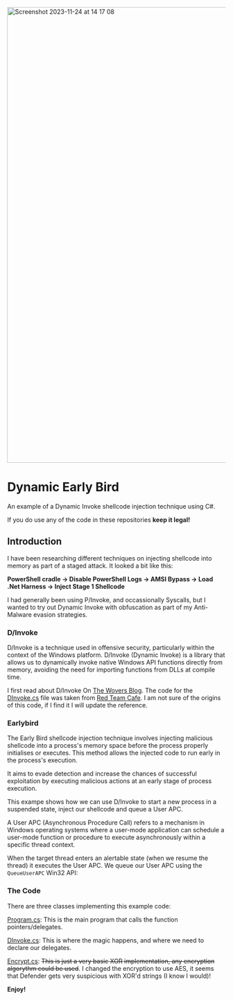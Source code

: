 <img width="1052" alt="Screenshot 2023-11-24 at 14 17 08" src="https://github.com/plackyhacker/DynamicEarlyBird/assets/42491100/1639cb43-8bd9-41e5-aef8-113dc6343106">

# Dynamic Early Bird
An example of a Dynamic Invoke shellcode injection technique using C#.

If you do use any of the code in these repositories **keep it legal!**

## Introduction

I have been researching different techniques on injecting shellcode into memory as part of a staged attack. It looked a bit like this:

**PowerShell cradle -> Disable PowerShell Logs -> AMSI Bypass -> Load .Net Harness -> Inject Stage 1 Shellcode**

I had generally been using P/Invoke, and occassionally Syscalls, but I wanted to try out Dynamic Invoke with obfuscation as part of my Anti-Malware evasion strategies.

### D/Invoke

D/Invoke is a technique used in offensive security, particularly within the context of the Windows platform. D/Invoke (Dynamic Invoke) is a library that allows us to dynamically invoke native Windows API functions directly from memory, avoiding the need for importing functions from DLLs at compile time.

I first read about D/Invoke On [The Wovers Blog](https://thewover.github.io/Dynamic-Invoke/). The code for the [DInvoke.cs](https://github.com/plackyhacker/DynamicEarlyBird/blob/main/DInvoke.cs) file was taken from [Red Team Cafe](https://www.redteam.cafe/red-team/shellcode-injection/process-hollowing-dinvoke). I am not sure of the origins of this code, if I find it I will update the reference.

### Earlybird

The Early Bird shellcode injection technique involves injecting malicious shellcode into a process's memory space before the process properly initialises or executes. This method allows the injected code to run early in the process's execution.

It aims to evade detection and increase the chances of successful exploitation by executing malicious actions at an early stage of process execution.

This exampe shows how we can use D/Invoke to start a new process in a suspended state, inject our shellcode and queue a User APC.

A User APC (Asynchronous Procedure Call) refers to a mechanism in Windows operating systems where a user-mode application can schedule a user-mode function or procedure to execute asynchronously within a specific thread context.

When the target thread enters an alertable state (when we resume the thread) it executes the User APC. We queue our User APC using the `QueueUserAPC` Win32 API:

### The Code

There are three classes implementing this example code:

[Program.cs](https://github.com/plackyhacker/DynamicEarlyBird/blob/main/Program.cs): This is the main program that calls the function pointers/delegates.

[DInvoke.cs](https://github.com/plackyhacker/DynamicEarlyBird/blob/main/DInvoke.cs): This is where the magic happens, and where we need to declare our delegates.

[Encrypt.cs](https://github.com/plackyhacker/DynamicEarlyBird/blob/main/Encrypt.cs): ~~This is just a very basic XOR implementation, any encryption algorythm could be used~~. I changed the encryption to use AES, it seems that Defender gets very suspicious with XOR'd strings (I know I would)!

**Enjoy!**
